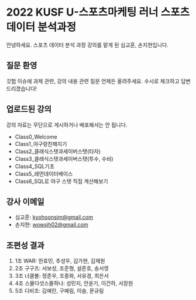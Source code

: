# 2022 KUSF U-스포츠마케팅 러너 스포츠데이터 분석과정

안녕하세요. 스포츠 데이터 분석 과정 강의를 맡게 된 심교훈, 손지현입니다.

## 질문 환영
깃헙 이슈에 과제 관련, 강의 내용 관련 질문 언제든 올려주세요. 
수시로 체크하고 답변드리겠습니다!

## 업로드된 강의
강의 자료는 무단으로 게시하거나 배포해서는 안 됩니다. 
- Class0_Welcome
- Class1_야구랑친해지기
- Class2_클래식스탯과세이버스탯(타자)
- Class3_클래식스탯과세이버스탯(투수, 수비)
- Class4_SQL기초
- Class5_레먼데이터베이스 
- Class6_SQL로 야구 스탯 직접 계산해보기


## 강사 이메일
- 심교훈: kyohoonsim@gmail.com
- 손지현: wowsjh02@gmail.com


## 조편성 결과
1. 1조 WAR: 한효민, 추성우, 김가현, 김재원
2. 2조 구구즈: 서보성, 조준형, 설준호, 송서영
3. 3조 너클볼: 정준우, 조종화, 서유경, 최은서
4. 4조 스물다섯스물하나: 성민지, 안윤기, 이건하, 서장원
5. 5조 디비조: 김예린, 구예림, 이슬, 문규림

